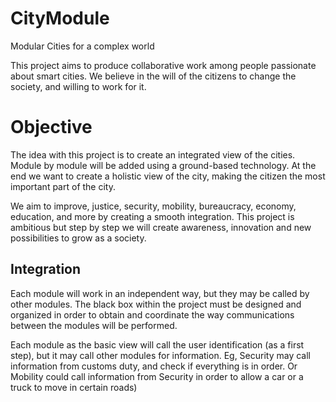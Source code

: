 # CityModule
Modular Cities for a complex world

This project aims to produce collaborative work among people passionate about smart cities. We believe in the will of the citizens to change the society, and willing to work for it.

# Objective
The idea with this project is to create an integrated view of the cities. Module by module will be added using a ground-based technology.
At the end we want to create a holistic view of the city, making the citizen the most important part of the city.

We aim to improve, justice, security, mobility, bureaucracy, economy, education, and more by creating a smooth integration. This project is ambitious but step by step we will create awareness, innovation and new possibilities to grow as a society. 

## Integration
Each module will work in an independent way, but they may be called by other modules. The black box within the project must be designed and organized in order to obtain and coordinate the way communications between the modules will be performed.

Each module as the basic view will call the user identification (as a first step), but it may call other modules for information. Eg, Security may call information from customs duty, and check if everything is in order. Or Mobility could call information from Security in order to allow a car or a truck to move in certain roads)

